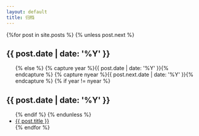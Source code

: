 ```yaml
---
layout: default
title: 归档
---
```


<div class="well article">
{%for post in site.posts %}
    {% unless post.next %}
        <h2>{{ post.date | date: '%Y' }}</h2>
        <ul>
    {% else %}
        {% capture year %}{{ post.date | date: '%Y' }}{% endcapture %}
        {% capture nyear %}{{ post.next.date | date: '%Y' }}{% endcapture %}
        {% if year != nyear %}
            </ul>
            <h2>{{ post.date | date: '%Y' }}</h2>
            <ul>
        {% endif %}
    {% endunless %}
    <li>
        <span class="post-date" hidden>
            {% assign date_format = site.date_format.archive %}
            {{ post.date | date: date_format }}
        </span>
        <a href="{{ site.baseurl}}{{ post.url }}">{{ post.title }}</a>
    </li>
{% endfor %}
</ul>
</div>
